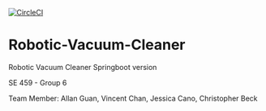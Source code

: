[![CircleCI](https://circleci.com/gh/group6/Robotic-Vacuum-Cleaner.svg?style=svg)](https://circleci.com/gh/group6/Robotic-Vacuum-Cleaner)
# Robotic-Vacuum-Cleaner
Robotic Vacuum Cleaner Springboot version

SE 459 - Group 6

Team Member:
Allan Guan, Vincent Chan, Jessica Cano, Christopher Beck
